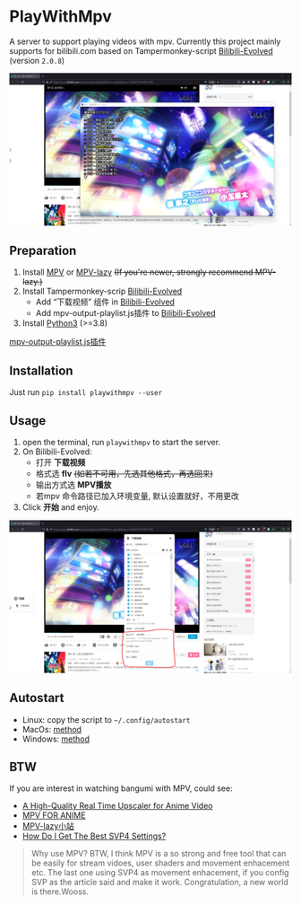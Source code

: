 # PlayWithMpv

A server to support playing videos with mpv. Currently this project mainly
supports for  bilibili.com based on Tampermonkey-script [Bilibili-Evolved](https://github.com/the1812/Bilibili-Evolved) (version `2.0.8`)

![img](Screenshot1.png)

<a id="orge980977"></a>

## Preparation

1.  Install [MPV](https://mpv.io/installation/) or [MPV-lazy](https://github.com/hooke007/MPV_lazy) <del>(If you're newer, strongly recommend MPV-lazy.)</del>
2.  Install Tampermonkey-scrip  [Bilibili-Evolved](https://github.com/the1812/Bilibili-Evolved)
    -   Add “下载视频” 组件 in  [Bilibili-Evolved](https://github.com/the1812/Bilibili-Evolved)
    -   Add mpv-output-playlist.js插件 to  [Bilibili-Evolved](https://github.com/the1812/Bilibili-Evolved)
3.  Install [Python3](https://www.python.org/downloads/) (>=3.8)

[mpv-output-playlist.js插件](https://pan.baidu.com/s/1-Bd_e-irW1Y1H0Ofm0S7BA?pwd=gqvp)
<a id="orgb7eeda9"></a>

## Installation

Just run `pip install playwithmpv --user`


<a id="orgaefa9fe"></a>

## Usage

1.  open the terminal, run `playwithmpv` to start the server.
2.  On Bilibili-Evolved:
    -   打开 **下载视频**
    -   格式选 **flv** <del>(如若不可用，先选其他格式，再选回来)</del>
    -   输出方式选 **MPV播放**
    -   若mpv 命令路径已加入环境变量, 默认设置就好，不用更改
3.  Click **开始** and enjoy.

![img](Screenshot2.png)


<a id="orgd2f3301"></a>

## Autostart

-   Linux: copy the script to `~/.config/autostart`
-   MacOs: [method](https://stackoverflow.com/questions/29338066/run-python-script-at-os-x-startup)
-   Windows: [method](https://stackoverflow.com/questions/4438020/how-to-start-a-python-file-while-windows-starts)


<a id="org0e01e48"></a>

## BTW
If you are interest in watching bangumi with MPV, could see:

-   [A High-Quality Real Time Upscaler for Anime Video](https://github.com/bloc97/Anime4K)
-   [MPV FOR ANIME](https://luukuton.fi/article/mpv-for-anime)
-   [MPV-lazy小站](https://hooke007.github.io/)
-   [How Do I Get The Best SVP4 Settings?](https://www.svp-team.com/forum/viewtopic.php?pid=61292)

> Why use MPV?
> BTW, I think MPV is a so strong and free tool that can be easily for stream vidoes,
> user shaders and movement enhacement etc. 
> The last one using SVP4 as movement enhacement, if you config SVP as the article said and make it work.
> Congratulation, a new world is there.Wooss.

